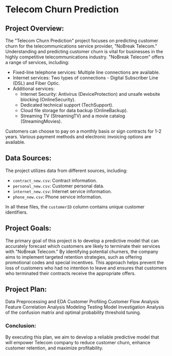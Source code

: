 # Telecom Churn Prediction
## Project Overview:

The "Telecom Churn Prediction" project focuses on predicting customer churn for the telecommunications service provider, "NoBreak Telecom." Understanding and predicting customer churn is vital for businesses in the highly competitive telecommunications industry. "NoBreak Telecom" offers a range of services, including:

- Fixed-line telephone services: Multiple line connections are available.
- Internet services: Two types of connections - Digital Subscriber Line (DSL) and Fiber Optic.
- Additional services:
  - Internet Security: Antivirus (DeviceProtection) and unsafe website blocking (OnlineSecurity).
  - Dedicated technical support (TechSupport).
  - Cloud file storage for data backup (OnlineBackup).
  - Streaming TV (StreamingTV) and a movie catalog (StreamingMovies).

Customers can choose to pay on a monthly basis or sign contracts for 1-2 years. Various payment methods and electronic invoicing options are available.

## Data Sources:
The project utilizes data from different sources, including:

- `contract_new.csv`: Contract information.
- `personal_new.csv`: Customer personal data.
- `internet_new.csv`: Internet service information.
- `phone_new.csv`: Phone service information.

In all these files, the `customerID` column contains unique customer identifiers.

## Project Goals:
The primary goal of this project is to develop a predictive model that can accurately forecast which customers are likely to terminate their services with "NoBreak Telecom." By identifying potential churners, the company aims to implement targeted retention strategies, such as offering promotional codes and special incentives. This approach helps prevent the loss of customers who had no intention to leave and ensures that customers who terminated their contracts receive the appropriate offers.

## Project Plan:
Data Preprocessing and EDA
Customer Profiling
Customer Flow Analysis
Feature Correlation Analysis
Modeling
Testing
Model Investigation
Analysis of the confusion matrix and optimal probability threshold tuning.

### Conclusion:
By executing this plan, we aim to develop a reliable predictive model that will empower Telecom company to reduce customer churn, enhance customer retention, and maximize profitability.
